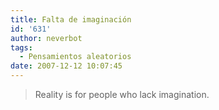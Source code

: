 ```yaml
---
title: Falta de imaginación
id: '631'
author: neverbot
tags:
  - Pensamientos aleatorios
date: 2007-12-12 10:07:45
---
```


> Reality is for people who lack imagination.